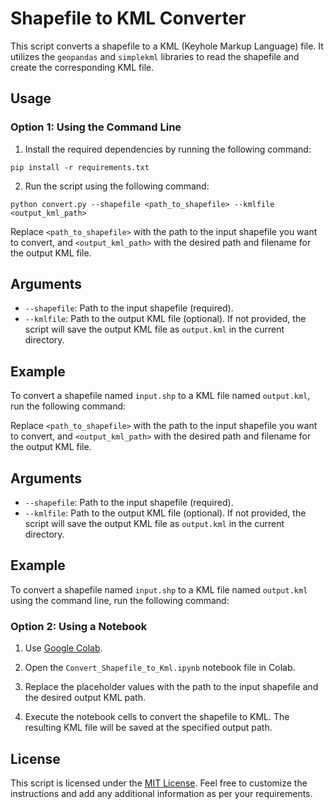 # Shapefile to KML Converter

This script converts a shapefile to a KML (Keyhole Markup Language) file. It utilizes the `geopandas` and `simplekml` libraries to read the shapefile and create the corresponding KML file.

## Usage

### Option 1: Using the Command Line
1. Install the required dependencies by running the following command:
```
pip install -r requirements.txt
```


2. Run the script using the following command:
```
python convert.py --shapefile <path_to_shapefile> --kmlfile <output_kml_path>
```


Replace `<path_to_shapefile>` with the path to the input shapefile you want to convert, and `<output_kml_path>` with the desired path and filename for the output KML file.

## Arguments

- `--shapefile`: Path to the input shapefile (required).
- `--kmlfile`: Path to the output KML file (optional). If not provided, the script will save the output KML file as `output.kml` in the current directory.

## Example

To convert a shapefile named `input.shp` to a KML file named `output.kml`, run the following command:


Replace `<path_to_shapefile>` with the path to the input shapefile you want to convert, and `<output_kml_path>` with the desired path and filename for the output KML file.

## Arguments

- `--shapefile`: Path to the input shapefile (required).
- `--kmlfile`: Path to the output KML file (optional). If not provided, the script will save the output KML file as `output.kml` in the current directory.

## Example

To convert a shapefile named `input.shp` to a KML file named `output.kml` using the command line, run the following command:

### Option 2: Using a Notebook

1. Use [Google Colab](https://colab.research.google.com/).

2. Open the `Convert_Shapefile_to_Kml.ipynb` notebook file in Colab.

3. Replace the placeholder values with the path to the input shapefile and the desired output KML path.

4. Execute the notebook cells to convert the shapefile to KML. The resulting KML file will be saved at the specified output path.


## License

This script is licensed under the [MIT License](LICENSE).
Feel free to customize the instructions and add any additional information as per your requirements.
